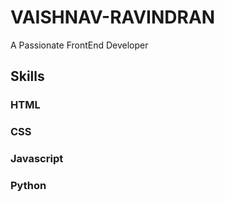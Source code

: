 # VAISHNAV-RAVINDRAN
A Passionate FrontEnd Developer

## Skills

### HTML
<div class="progress">
  <div class="progress-bar" role="progressbar" style="width: 95%" aria-valuenow="95" aria-valuemin="0" aria-valuemax="100"></div>
</div>

### CSS
<div class="progress">
  <div class="progress-bar" role="progressbar" style="width: 95%" aria-valuenow="95" aria-valuemin="0" aria-valuemax="100"></div>
</div>

### Javascript
<div class="progress">
  <div class="progress-bar" role="progressbar" style="width: 90%" aria-valuenow="90" aria-valuemin="0" aria-valuemax="100"></div>
</div>

### Python
<div class="progress">
  <div class="progress-bar" role="progressbar" style="width: 85%" aria-valuenow="85" aria-valuemin="0" aria-valuemax="100"></div>
</div>
